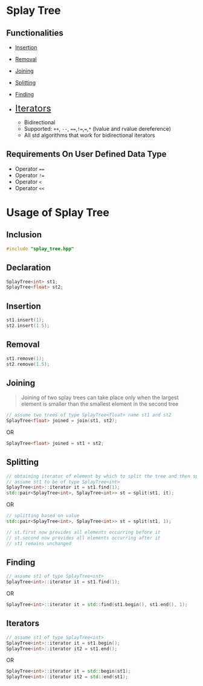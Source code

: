 # Splay Tree

## Functionalities

- [Insertion](#Insertion)
- [Removal](#Removal)
- [Joining](#Joining)
- [Splitting](#Splitting)
- [Finding](#Finding)

- <font size="5"> [Iterators](#Iterators) </font>

	- Bidirectional
	- Supported: ```++```, ```--```, ```==```,```!=```,```=```,```*``` (lvalue and rvalue dereference)
	- All std algorithms that work for bidirectional iterators

## Requirements On User Defined Data Type

- Operator ```==```
- Operator ```!=```
- Operator ```<```
- Operator ```<<```

# Usage of Splay Tree

## Inclusion

```c++
#include "splay_tree.hpp"
```

## Declaration

```c++
SplayTree<int> st1;
SplayTree<float> st2;
```
## Insertion

```c++
st1.insert(1);
st2.insert(1.5);
```

## Removal
```c++
st1.remove(1);
st2.remove(1.5);
```

## Joining
> Joining of two splay trees can take place only when the largest element is smaller than the smallest element in the second tree

```c++
// assume two trees of type SplayTree<float> name st1 and st2
SplayTree<float> joined = join(st1, st2);
```
OR
```c++
SplayTree<float> joined = st1 + st2;
```

## Splitting
```c++
// obtaining iterator of element by which to split the tree and then splitting
// assume st1 to be of type SplayTree<int>
SplayTree<int>::iterator it = st1.find(1);
std::pair<SplayTree<int>, SplayTree<int>> st = split(st1, it);
```
OR
```c++
// splitting based on value
std::pair<SplayTree<int>, SplayTree<int>> st = split(st1, 1);
```
```c++
// st.first now provides all elements occurring before it
// st.second now provides all elements occurring after it
// st1 remains unchanged
```

## Finding
```c++
// assume st1 of type SplayTree<int>
SplayTree<int>::iterator it = st1.find(1);
```
OR
```c++
SplayTree<int>::iterator it = std::find(st1.begin(), st1.end(), 1);
```

## Iterators
```c++
// assume st1 of type SplayTree<int>
SplayTree<int>::iterator it = st1.begin();
SplayTree<int>::iterator it2 = st1.end();
```
OR
```c++
SplayTree<int>::iterator it = std::begin(st1);
SplayTree<int>::iterator it2 = std::end(st1);
```
